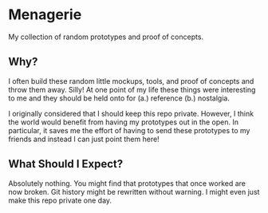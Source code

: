 # Menagerie

My collection of random prototypes and proof of concepts.

## Why?

I often build these random little mockups, tools, and proof of concepts and throw
them away. Silly! At one point of my life these things were interesting to me
and they should be held onto for (a.) reference (b.) nostalgia.

I originally considered that I should keep this repo private. However, I think
the world would benefit from having my prototypes out in the open. In particular,
it saves me the effort of having to send these prototypes to my friends and 
instead I can just point them here!

## What Should I Expect?

Absolutely nothing. You might find that prototypes that once worked are now 
broken. Git history might be rewritten without warning. I might even just make
this repo private one day. 
